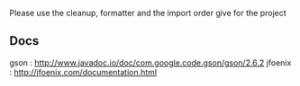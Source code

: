 Please use the cleanup, formatter and the import order give for the project

Docs
-------

gson : http://www.javadoc.io/doc/com.google.code.gson/gson/2.6.2
jfoenix : http://jfoenix.com/documentation.html